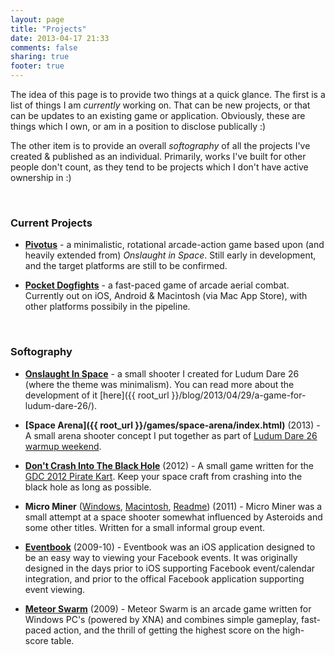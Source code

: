 ```yaml
---
layout: page
title: "Projects"
date: 2013-04-17 21:33
comments: false
sharing: true
footer: true
---
```

The idea of this page is to provide two things at a quick glance. The first is a list of things I am *currently* working on. That can be new projects, or that can be updates to an existing game or application. Obviously, these are things which I own, or am in a position to disclose publically :)

The other item is to provide an overall *softography* of all the projects I've created &amp; published as an individual. Primarily, works I've built for other people don't count, as they tend to be projects which I don't have active ownership in :)

<br />

### Current Projects ###

*  **[Pivotus](http://www.pivotusgame.com)** - a minimalistic, rotational arcade-action game based upon (and heavily extended from) *Onslaught in Space*. Still early in development, and the target platforms are still to be confirmed.

*  **[Pocket Dogfights](http://www.pocketdogfights.com)** - a fast-paced game of arcade aerial combat. Currently out on iOS, Android &amp; Macintosh (via Mac App Store), with other platforms possibily in the pipeline.

<br />

### Softography ###

*  **[Onslaught In Space](http://www.ludumdare.com/compo/ludum-dare-26/?action=preview&uid=15363)** - a small shooter I created for Ludum Dare 26 (where the theme was minimalism). You can read more about the development of it [here]({{ root_url }}/blog/2013/04/29/a-game-for-ludum-dare-26/).

*  **[Space Arena]({{ root_url }}/games/space-arena/index.html)** (2013) - A small arena shooter concept I put together as part of [Ludum Dare 26 warmup weekend](http://www.ludumdare.com/compo/2013/04/17/warmup-weekend-ludum-dare-26/).

*  **[Don't Crash Into The Black Hole](http://www.glorioustrainwrecks.com/node/2489)** (2012) - A small game written for the [GDC 2012 Pirate Kart](http://www.glorioustrainwrecks.com/node/2097). Keep your space craft from crashing into the black hole as long as possible.

*  **Micro Miner** ([Windows](https://dl.dropboxusercontent.com/u/4774176/Micro%20Miner%20%28Nonetheless%29/MicroMiner_Windows.zip), [Macintosh](https://dl.dropboxusercontent.com/u/4774176/Micro%20Miner%20%28Nonetheless%29/MicroMiner_OSX.zip), [Readme](https://dl.dropboxusercontent.com/u/4774176/Micro%20Miner%20%28Nonetheless%29/README.txt)) (2011) - Micro Miner was a small attempt at a space shooter somewhat influenced by Asteroids and some other titles. Written for a small informal group event.

*  **[Eventbook](http://eventbook.zerobyt.es)** (2009-10) - Eventbook was an iOS application designed to be an easy way to viewing your Facebook events. It was originally designed in the days prior to iOS supporting Facebook event/calendar integration, and prior to the offical Facebook application supporting event viewing.

* **[Meteor Swarm](http://meteorswarm.zerobyt.es)** (2009) - Meteor Swarm is an arcade game written for Windows PC's (powered by XNA) and combines simple gameplay, fast-paced action, and the thrill of getting the highest score on the high-score table. 

<br />
